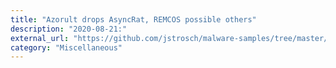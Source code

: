 ```yaml
---
title: "Azorult drops AsyncRat, REMCOS possible others"
description: "2020-08-21:"
external_url: "https://github.com/jstrosch/malware-samples/tree/master/binaries/azorult/2020/August"
category: "Miscellaneous"
---
```

